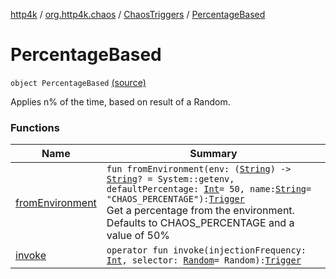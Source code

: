 [http4k](../../../index.md) / [org.http4k.chaos](../../index.md) / [ChaosTriggers](../index.md) / [PercentageBased](./index.md)

# PercentageBased

`object PercentageBased` [(source)](https://github.com/http4k/http4k/blob/master/http4k-testing-chaos/src/main/kotlin/org/http4k/chaos/ChaosTriggers.kt#L73)

Applies n% of the time, based on result of a Random.

### Functions

| Name | Summary |
|---|---|
| [fromEnvironment](from-environment.md) | `fun fromEnvironment(env: (`[`String`](https://kotlinlang.org/api/latest/jvm/stdlib/kotlin/-string/index.html)`) -> `[`String`](https://kotlinlang.org/api/latest/jvm/stdlib/kotlin/-string/index.html)`? = System::getenv, defaultPercentage: `[`Int`](https://kotlinlang.org/api/latest/jvm/stdlib/kotlin/-int/index.html)` = 50, name: `[`String`](https://kotlinlang.org/api/latest/jvm/stdlib/kotlin/-string/index.html)` = "CHAOS_PERCENTAGE"): `[`Trigger`](../../-trigger.md)<br>Get a percentage from the environment. Defaults to CHAOS_PERCENTAGE and a value of 50% |
| [invoke](invoke.md) | `operator fun invoke(injectionFrequency: `[`Int`](https://kotlinlang.org/api/latest/jvm/stdlib/kotlin/-int/index.html)`, selector: `[`Random`](https://kotlinlang.org/api/latest/jvm/stdlib/kotlin.random/-random/index.html)` = Random): `[`Trigger`](../../-trigger.md) |
